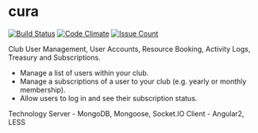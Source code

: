 # cura
[![Build Status](https://travis-ci.org/ct5845/cura.svg?branch=master)](https://travis-ci.org/ct5845/cura)
[![Code Climate](https://codeclimate.com/github/ct5845/cura/badges/gpa.svg)](https://codeclimate.com/github/ct5845/cura)
[![Issue Count](https://codeclimate.com/github/ct5845/cura/badges/issue_count.svg)](https://codeclimate.com/github/ct5845/cura)

Club User Management, User Accounts, Resource Booking, Activity Logs, Treasury and Subscriptions. 

- Manage a list of users within your club.
- Manage a subscriptions of a user to your club (e.g. yearly or monthly membership).
- Allow users to log in and see their subscription status.

Technology
Server - MongoDB, Mongoose, Socket.IO
Client - Angular2, LESS
